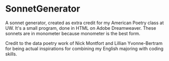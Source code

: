 # SonnetGenerator
A sonnet generator, created as extra credit for my American Poetry class at UW.
It's a small program, done in HTML on Adobe Dreamweaver. These sonnets are in
monometer because monometer is the best form.

Credit to the data poetry work of Nick Montfort and Lillian Yvonne-Bertram for being 
actual inspirations for combining my English majoring with coding skills.
